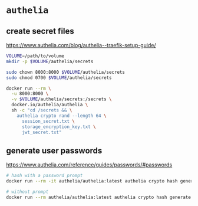 # `authelia`

## create secret files

<https://www.authelia.com/blog/authelia--traefik-setup-guide/>

```bash
VOLUME=/path/to/volume
mkdir -p $VOLUME/authelia/secrets

sudo chown 8000:8000 $VOLUME/authelia/secrets
sudo chmod 0700 $VOLUME/authelia/secrets

docker run --rm \
  -u 8000:8000 \
  -v $VOLUME/authelia/secrets:/secrets \
  docker.io/authelia/authelia \
  sh -c "cd /secrets && \
    authelia crypto rand --length 64 \
      session_secret.txt \
      storage_encryption_key.txt \
      jwt_secret.txt"
```

## generate user passwords

<https://www.authelia.com/reference/guides/passwords/#passwords>


```bash
# hash with a password prompt
docker run --rm -it authelia/authelia:latest authelia crypto hash generate argon2

# without prompt
docker run --rm authelia/authelia:latest authelia crypto hash generate argon2 --password 'password'
```

